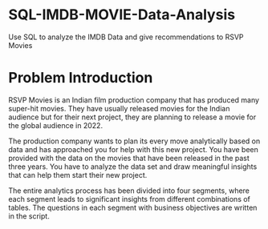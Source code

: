 # SQL-IMDB-MOVIE-Data-Analysis
Use SQL to analyze the IMDB Data and give recommendations to RSVP Movies

# Problem Introduction
RSVP Movies is an Indian film production company that has produced many super-hit movies. They have usually released movies for the Indian audience but for their next project, they are planning to release a movie for the global audience in 2022.

The production company wants to plan its every move analytically based on data and has approached you for help with this new project. You have been provided with the data on the movies that have been released in the past three years. You have to analyze the data set and draw meaningful insights that can help them start their new project. 

The entire analytics process has been divided into four segments, where each segment leads to significant insights from different combinations of tables. The questions in each segment with business objectives are written in the script.
